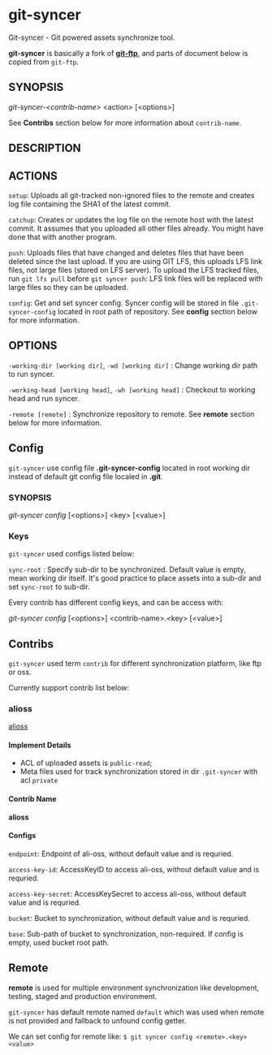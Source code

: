 # git-syncer

Git-syncer - Git powered assets synchronize tool.

**git-syncer** is basically a fork of [**git-ftp**](https://github.com/git-ftp/git-ftp), and parts of document below is copied from `git-ftp`.

## SYNOPSIS

*git-syncer-\<contrib-name\>* \<action\> [\<options\>]

See **Contribs** section below for more information about `contrib-name`.

## DESCRIPTION

## ACTIONS

`setup`: Uploads all git-tracked non-ignored files to the remote and
    creates log file containing the SHA1 of the latest commit.

`catchup`: Creates or updates the log file
    on the remote host with the latest commit.
    It assumes that you uploaded all other files already.
    You might have done that with another program.

`push`: Uploads files that have changed and
	deletes files that have been deleted since the last upload.
	If you are using GIT LFS, this uploads LFS link files, 
	not large files (stored on LFS server). 
	To upload the LFS tracked files, run `git lfs pull`
	before `git syncer push`: LFS link files will be replaced with 
	large files so they can be uploaded.  

`config`: Get and set syncer config.
    Syncer config will be stored in file `.git-syncer-config` located in root path of repository.
    See **config** section below for more information.

## OPTIONS

`-working-dir [working dir]`, `-wd [working dir]`
: Change working dir path to run syncer.

`-working-head [working head]`, `-wh [working head]`
: Checkout to working head and run syncer.

`-remote [remote]`
: Synchronize repository to remote. See **remote** section below for more information.

## Config

`git-syncer` use config file **.git-syncer-config** located in root working dir instead of default git config file localed in **.git**.

### SYNOPSIS

*git-syncer config* [\<options\>] \<key\> [\<value\>]

### Keys
`git-syncer` used configs listed below:

`sync-root`
: Specify sub-dir to be synchronized. Default value is empty, mean working dir itself. It's good practice to place assets into a sub-dir and set `sync-root` to sub-dir.

Every contrib has different config keys, and can be access with:

*git-syncer config* [\<options\>] \<contrib-name\>.\<key\> [\<value\>]

## Contribs

`git-syncer` used term `contrib` for different synchronization platform, like ftp or oss.

Currently support contrib list below:

### alioss

[alioss](https://www.aliyun.com/product/oss)

#### Implement Details
* ACL of uploaded assets is `public-read`;
* Meta files used for track synchronization stored in dir `.git-syncer` with acl `private`

#### Contrib Name
**alioss**

#### Configs

`endpoint`: Endpoint of ali-oss, without default value and is requried.

`access-key-id`: AccessKeyID to access ali-oss, without default value and is requried.

`access-key-secret`: AccessKeySecret to access ali-oss, without default value and is requried.

`bucket`: Bucket to synchronization, without default value and is requried.
	
`base`: Sub-path of bucket to synchronization, non-required. If config is empty, used bucket root path.

## Remote

**remote** is used for multiple environment synchronization like development, testing, staged and production environment.

`git-syncer` has default remote named `default` which was used when remote is not provided and fallback to unfound config getter.

We can set config for remote like:
`$ git syncer config <remote>.<key> <value>`